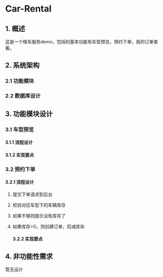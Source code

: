 # Car-Rental
## 1. 概述

这是一个租车服务demo，包括的基本功能有车型预览，预约下单，我的订单查看。

## 2. 系统架构

### 2.1 功能模块

### 2.2 数据库设计

## 3. 功能模块设计

### 3.1 车型预览

#### 	3.1.1 流程设计

#### 	3.1.2 实现要点

### 3.2 预约下单

#### 	3.2.1 流程设计

1. 提交下单请求到后台

2. 校验对应车型下的车辆库存

3. 如果不够则提示没有库存了

4. 如果库存>0，则创建订单，扣减库存

   #### 3.2.2 实现要点

   

## 4. 非功能性需求

暂无设计